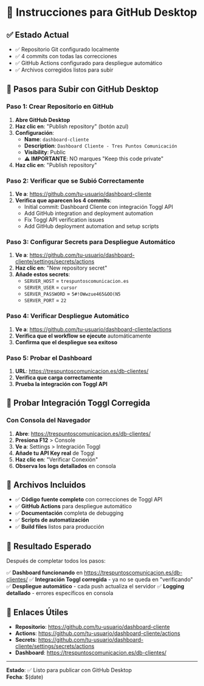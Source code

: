 # 📱 Instrucciones para GitHub Desktop

## ✅ **Estado Actual**
- ✅ Repositorio Git configurado localmente
- ✅ 4 commits con todas las correcciones
- ✅ GitHub Actions configurado para despliegue automático
- ✅ Archivos corregidos listos para subir

## 🚀 **Pasos para Subir con GitHub Desktop**

### **Paso 1: Crear Repositorio en GitHub**

1. **Abre GitHub Desktop**
2. **Haz clic en**: "Publish repository" (botón azul)
3. **Configuración**:
   - **Name**: `dashboard-cliente`
   - **Description**: `Dashboard Cliente - Tres Puntos Comunicación`
   - **Visibility**: Public
   - **⚠️ IMPORTANTE**: NO marques "Keep this code private"
4. **Haz clic en**: "Publish repository"

### **Paso 2: Verificar que se Subió Correctamente**

1. **Ve a**: https://github.com/tu-usuario/dashboard-cliente
2. **Verifica que aparecen los 4 commits**:
   - Initial commit: Dashboard Cliente con integración Toggl API
   - Add GitHub integration and deployment automation
   - Fix Toggl API verification issues
   - Add GitHub deployment automation and setup scripts

### **Paso 3: Configurar Secrets para Despliegue Automático**

1. **Ve a**: https://github.com/tu-usuario/dashboard-cliente/settings/secrets/actions
2. **Haz clic en**: "New repository secret"
3. **Añade estos secrets**:
   - `SERVER_HOST` = `trespuntoscomunicacion.es`
   - `SERVER_USER` = `cursor`
   - `SERVER_PASSWORD` = `5#!OWwzue465&OO(N5`
   - `SERVER_PORT` = `22`

### **Paso 4: Verificar Despliegue Automático**

1. **Ve a**: https://github.com/tu-usuario/dashboard-cliente/actions
2. **Verifica que el workflow se ejecute** automáticamente
3. **Confirma que el despliegue sea exitoso**

### **Paso 5: Probar el Dashboard**

1. **URL**: https://trespuntoscomunicacion.es/db-clientes/
2. **Verifica que carga correctamente**
3. **Prueba la integración con Toggl API**

## 🧪 **Probar Integración Toggl Corregida**

### **Con Consola del Navegador**
1. **Abre**: https://trespuntoscomunicacion.es/db-clientes/
2. **Presiona F12** > Console
3. **Ve a**: Settings > Integración Toggl
4. **Añade tu API Key real** de Toggl
5. **Haz clic en**: "Verificar Conexión"
6. **Observa los logs detallados** en consola

## 🔧 **Archivos Incluidos**

- ✅ **Código fuente completo** con correcciones de Toggl API
- ✅ **GitHub Actions** para despliegue automático
- ✅ **Documentación** completa de debugging
- ✅ **Scripts de automatización**
- ✅ **Build files** listos para producción

## 🎯 **Resultado Esperado**

Después de completar todos los pasos:

✅ **Dashboard funcionando** en https://trespuntoscomunicacion.es/db-clientes/
✅ **Integración Toggl corregida** - ya no se queda en "verificando"
✅ **Despliegue automático** - cada push actualiza el servidor
✅ **Logging detallado** - errores específicos en consola

## 🔗 **Enlaces Útiles**

- **Repositorio**: https://github.com/tu-usuario/dashboard-cliente
- **Actions**: https://github.com/tu-usuario/dashboard-cliente/actions
- **Secrets**: https://github.com/tu-usuario/dashboard-cliente/settings/secrets/actions
- **Dashboard**: https://trespuntoscomunicacion.es/db-clientes/

---
**Estado**: ✅ Listo para publicar con GitHub Desktop  
**Fecha**: $(date)
